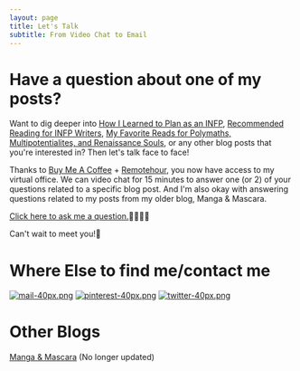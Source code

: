 ```yaml
---
layout: page
title: Let's Talk
subtitle: From Video Chat to Email
---
```

# Have a question about one of my posts?

Want to dig deeper into [How I Learned to Plan as an INFP](https://arcadiapage.com/2018/06/how-i-learned-to-plan-as-infp.html), [Recommended Reading for INFP Writers](https://arcadiapage.com/2019/10/recommended-reading-for-infp-writers.html), [My Favorite Reads for Polymaths, Multipotentialites, and Renaissance Souls](https://arcadiapage.com/2018/04/my-favorite-reads-for-polymaths.html), or any other blog posts that you're interested in? Then let's talk face to face! 

Thanks to [Buy Me A Coffee](https://www.buymeacoffee.com/) + [Remotehour](https://remotehour.com/), you now have access to my virtual office. We can video chat for 15 minutes to answer one (or 2) of your questions related to a specific blog post. And I'm also okay with answering questions related to my posts from my older blog, Manga & Mascara. 

[Click here to ask me a question.](https://www.buymeacoffee.com/arcadiapage)🙋‍♀️🙋‍♂️

Can't wait to meet you!🙂

# Where Else to find me/contact me

[![mail-40px.png](https://i.postimg.cc/yxz84Qmx/mail-40px.png)](mailto:arcadiapage@gmail.com) [![pinterest-40px.png](https://i.postimg.cc/gJh27F61/pinterest-40px.png)](https://www.pinterest.com/arcadiapage/) [![twitter-40px.png](https://i.postimg.cc/R0y0GVqc/twitter-40px.png)](https://twitter.com/arcadiapage) 


# Other Blogs

[Manga & Mascara](https://manga-arcadia.blogspot.com/) (No longer updated)

